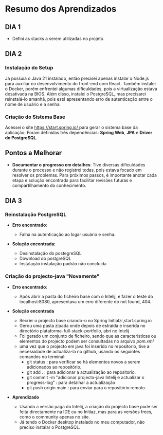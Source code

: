# Resumo dos Aprendizados

## DIA 1

- Defini as stacks a serem utilizadas no projeto.

## DIA 2

### Instalação do Setup

Já possuía o Java 21 instalado, então precisei apenas instalar o Node.js para auxiliar no desenvolvimento do front-end com React. Também instalei o Docker, porém enfrentei algumas dificuldades, pois a virtualização estava desativada na BIOS. Além disso, instalei o PostgreSQL, mas precisarei reinstalá-lo amanhã, pois está apresentando erro de autenticação entre o nome de usuário e a senha.

### Criação do Sistema Base

Acessei o site [https://start.spring.io/ ](https://start.spring.io/ ) para gerar o sistema base da aplicação. Foram definidas três dependências: **Spring Web**, **JPA** e **Driver do PostgreSQL**.

## Pontos a Melhorar

- **Documentar o progresso em detalhes**: Tive diversas dificuldades durante o processo e não registrei todas, pois estava focado em resolver os problemas. Para próximos passos, é importante anotar cada etapa e solução encontrada para facilitar revisões futuras e compartilhamento do conhecimento.

## DIA 3
### Reinstalação PostgreSQL

- **Erro encontrado:**
    - Falha na autenticação ao logar usuário e senha.
  
- **Solução encontrada:**
    - Desinstalação do postegreSQL
    - Download do postgreSQL
    - Instalação instalação padrão não concluida
  
### Criação do projecto-java "Novamente"

- **Erro encontrado:**
    - Após abrir a pasta do ficheiro base com o Intelij, e fazer o teste do localhost:8080, apresentava um erro diferente do not found, 404.
- **Solução encontrada**
    - Recriei o projecto base criando-o no Spring Initialzr,start.spring.io
    - Gerou uma pasta zipada onde depois de estraida e inserida no directório plataforma-full-stack-portfolio, abri no Intelij
    - Foi gerado um conjunto de ficheiro, sendo que as caracteristicas ou elementos do projecto podem ser consultadas no arquivo *pom.xml*
    - uma vez que o projecto em java foi inserido no repositorio, tive a necessidade de actualiza-la no github, usando os seguintes comandos no terminal:
        - git status : para verificar se há elementos novos a serem adicionados ao repositório.
        - git add . : para adicionar a actualização ao repositorio.
        - git commit -m "adicionar projecto-java Intelij e actualizar o progress-log" : para detalhar a actualização
        - git push origin main : para enviar para o repositório remoto.

- **Aprendizado**
    - Usando a versão paga do Intelij, a criação do projecto base pode ser feita directamente na IDE ou no Initiaz, mas para as versões frees, como o community apenas no site.
    - Já tendo o Docker desktop instalado no meu computador, não preciso instalar o PostgreSQL.


